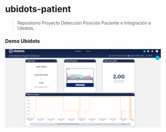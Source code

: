 # ubidots-patient

> Repositorio Proyecto Detección Posición Paciente e Integración a Ubidots.

### Demo Ubidots
![ubidots-dashboard](img/ubidots-dashboard.png)
